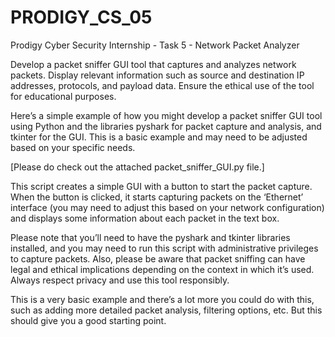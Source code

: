 # PRODIGY_CS_05
Prodigy Cyber Security Internship - Task 5 - Network Packet Analyzer

Develop a packet sniffer GUI tool that captures and analyzes network packets. Display relevant information such as source and destination IP addresses, protocols, and payload data. Ensure the ethical use of the tool for educational purposes.

Here’s a simple example of how you might develop a packet sniffer GUI tool using Python and the libraries pyshark for packet capture and analysis, and tkinter for the GUI. This is a basic example and may need to be adjusted based on your specific needs.

[Please do check out the attached packet_sniffer_GUI.py file.]

This script creates a simple GUI with a button to start the packet capture. When the button is clicked, it starts capturing packets on the ‘Ethernet’ interface (you may need to adjust this based on your network configuration) and displays some information about each packet in the text box.

Please note that you’ll need to have the pyshark and tkinter libraries installed, and you may need to run this script with administrative privileges to capture packets. Also, please be aware that packet sniffing can have legal and ethical implications depending on the context in which it’s used. Always respect privacy and use this tool responsibly.

This is a very basic example and there’s a lot more you could do with this, such as adding more detailed packet analysis, filtering options, etc. But this should give you a good starting point.
